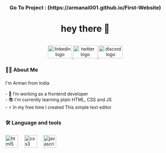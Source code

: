 <h3  align="center"> Go To Project : (https://armanai001.github.io/First-Website)</h3>

###
<h1>
     
</h1>

###
<h1 align="center">hey there 👋</h1>
</br>

<div align="center">
  <a href="https://www.linkedin.com/in/arman-29001a259/" target="_blank">
    <img src="https://raw.githubusercontent.com/maurodesouza/profile-readme-generator/master/src/assets/icons/social/linkedin/default.svg" width="76" height="40" alt="linkedin logo"  />
  </a>
  <a href="https://twitter.com/theaiemperor" target="_blank">
    <img src="https://raw.githubusercontent.com/maurodesouza/profile-readme-generator/master/src/assets/icons/social/twitter/default.svg" width="76" height="40" alt="twitter logo"  />
  </a>
  <a href="https://discord.gg/Jt67zUCP" target="_blank">
    <img src="https://raw.githubusercontent.com/maurodesouza/profile-readme-generator/master/src/assets/icons/social/discord/default.svg" width="76" height="40" alt="discord logo"  />
  </a>
</div>

###

<h3 align="left">👩‍💻  About Me</h3>

###

<p align="left">I'm Arman from India<br><br>- 🔭 I’m working as a frontend developer<br>- 📚 I'm currently learning plain HTML, CSS and JS<br>- ⚡ In my free time I created This simple text editor</p>

###

<h3 align="left">🛠 Language and tools</h3>

###

<div align="left">
  <img src="https://cdn.jsdelivr.net/gh/devicons/devicon/icons/html5/html5-original.svg" height="40" alt="html5 logo"  />
  <img width="12" />
  <img src="https://cdn.jsdelivr.net/gh/devicons/devicon/icons/css3/css3-original.svg" height="40" alt="css3 logo"  />
  <img width="12" />
  <img src="https://cdn.jsdelivr.net/gh/devicons/devicon/icons/javascript/javascript-original.svg" height="40" alt="javascript logo"  />
</div>

###
